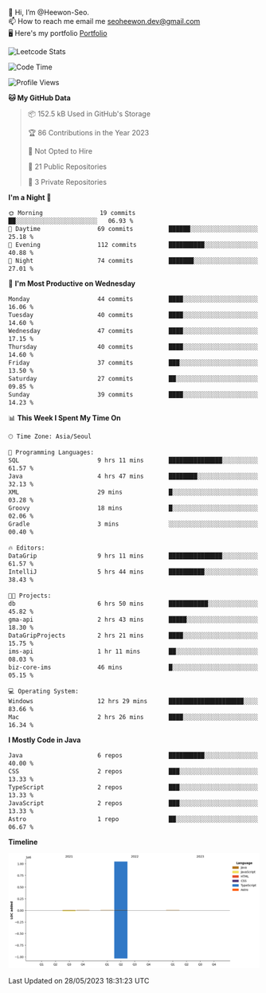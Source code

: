 👋 Hi, I’m @Heewon-Seo.  
📫 How to reach me email me seoheewon.dev@gmail.com   
🖥 Here's my portfolio [Portfolio](https://haileynotes.notion.site/HEEWON-SEO-f98fe97412ee4a6a94fd24fe6832f84c)

![Leetcode Stats](https://leetcode.card.workers.dev/?username=Heewon-Seo)

 <!--START_SECTION:waka-->
![Code Time](http://img.shields.io/badge/Code%20Time-488%20hrs%208%20mins-blue)

![Profile Views](http://img.shields.io/badge/Profile%20Views-0-blue)

**🐱 My GitHub Data** 

> 📦 152.5 kB Used in GitHub's Storage 
 > 
> 🏆 86 Contributions in the Year 2023
 > 
> 🚫 Not Opted to Hire
 > 
> 📜 21 Public Repositories 
 > 
> 🔑 3 Private Repositories 
 > 
**I'm a Night 🦉** 

```text
🌞 Morning                19 commits          ██░░░░░░░░░░░░░░░░░░░░░░░   06.93 % 
🌆 Daytime                69 commits          ██████░░░░░░░░░░░░░░░░░░░   25.18 % 
🌃 Evening                112 commits         ██████████░░░░░░░░░░░░░░░   40.88 % 
🌙 Night                  74 commits          ███████░░░░░░░░░░░░░░░░░░   27.01 % 
```
📅 **I'm Most Productive on Wednesday** 

```text
Monday                   44 commits          ████░░░░░░░░░░░░░░░░░░░░░   16.06 % 
Tuesday                  40 commits          ████░░░░░░░░░░░░░░░░░░░░░   14.60 % 
Wednesday                47 commits          ████░░░░░░░░░░░░░░░░░░░░░   17.15 % 
Thursday                 40 commits          ████░░░░░░░░░░░░░░░░░░░░░   14.60 % 
Friday                   37 commits          ███░░░░░░░░░░░░░░░░░░░░░░   13.50 % 
Saturday                 27 commits          ██░░░░░░░░░░░░░░░░░░░░░░░   09.85 % 
Sunday                   39 commits          ████░░░░░░░░░░░░░░░░░░░░░   14.23 % 
```


📊 **This Week I Spent My Time On** 

```text
🕑︎ Time Zone: Asia/Seoul

💬 Programming Languages: 
SQL                      9 hrs 11 mins       ███████████████░░░░░░░░░░   61.57 % 
Java                     4 hrs 47 mins       ████████░░░░░░░░░░░░░░░░░   32.13 % 
XML                      29 mins             █░░░░░░░░░░░░░░░░░░░░░░░░   03.28 % 
Groovy                   18 mins             █░░░░░░░░░░░░░░░░░░░░░░░░   02.06 % 
Gradle                   3 mins              ░░░░░░░░░░░░░░░░░░░░░░░░░   00.40 % 

🔥 Editors: 
DataGrip                 9 hrs 11 mins       ███████████████░░░░░░░░░░   61.57 % 
IntelliJ                 5 hrs 44 mins       ██████████░░░░░░░░░░░░░░░   38.43 % 

🐱‍💻 Projects: 
db                       6 hrs 50 mins       ███████████░░░░░░░░░░░░░░   45.82 % 
gma-api                  2 hrs 43 mins       █████░░░░░░░░░░░░░░░░░░░░   18.30 % 
DataGripProjects         2 hrs 21 mins       ████░░░░░░░░░░░░░░░░░░░░░   15.75 % 
ims-api                  1 hr 11 mins        ██░░░░░░░░░░░░░░░░░░░░░░░   08.03 % 
biz-core-ims             46 mins             █░░░░░░░░░░░░░░░░░░░░░░░░   05.15 % 

💻 Operating System: 
Windows                  12 hrs 29 mins      █████████████████████░░░░   83.66 % 
Mac                      2 hrs 26 mins       ████░░░░░░░░░░░░░░░░░░░░░   16.34 % 
```

**I Mostly Code in Java** 

```text
Java                     6 repos             ██████████░░░░░░░░░░░░░░░   40.00 % 
CSS                      2 repos             ███░░░░░░░░░░░░░░░░░░░░░░   13.33 % 
TypeScript               2 repos             ███░░░░░░░░░░░░░░░░░░░░░░   13.33 % 
JavaScript               2 repos             ███░░░░░░░░░░░░░░░░░░░░░░   13.33 % 
Astro                    1 repo              ██░░░░░░░░░░░░░░░░░░░░░░░   06.67 % 
```



**Timeline**

![Lines of Code chart](https://raw.githubusercontent.com/Heewon-Seo/Heewon-Seo/main/assets/bar_graph.png)


 Last Updated on 28/05/2023 18:31:23 UTC
<!--END_SECTION:waka-->

